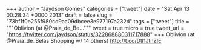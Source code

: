 
+++
author = "Jaydson Gomes"
categories = ["tweet"]
date = "Sat Apr 13 00:28:34 +0000 2013"
draft = false
slug = "73bf1f0e255f980cd9aa09dbcee3e977197a232d"
tags = ["tweet"]
title = """Oblivion (at @Praia_de_Be..."""
tweet = true
micro = true
tweet_url = "https://twitter.com/jaydson/status/322868880311717888"
+++
Oblivion (at @Praia_de_Belas Shopping w/ 14 others) http://t.co/Dtl1JtnZlE
